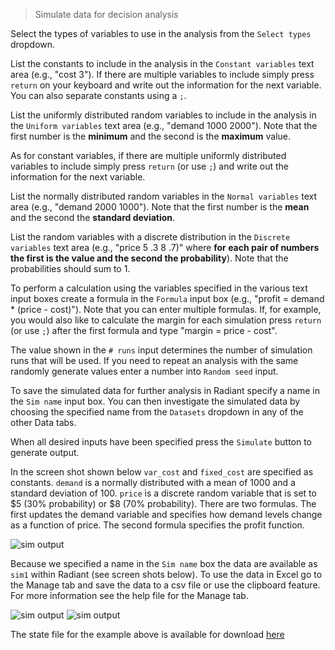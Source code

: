 > Simulate data for decision analysis

Select the types of variables to use in the analysis from the `Select types` dropdown.

List the constants to include in the analysis in the `Constant variables` text area (e.g., "cost 3"). If there are multiple variables to include simply press `return` on your keyboard and write out the information for the next variable. You can also separate constants using a `;`.

List the uniformly distributed random variables to include in the analysis in the `Uniform variables` text area (e.g., "demand 1000 2000"). Note that the first number is the **minimum** and the second is the **maximum** value.

As for constant variables, if there are multiple uniformly distributed variables to include simply press `return` (or use `;`) and write out the information for the next variable.

List the normally distributed random variables in the `Normal variables` text area (e.g., "demand 2000 1000"). Note that the first number is the **mean** and the second the **standard deviation**.

List the random variables with a discrete distribution in the `Discrete variables` text area (e.g., "price 5 .3 8 .7)" where **for each pair of numbers the first is the value and the second the probability**). Note that the probabilities should sum to 1.

To perform a calculation using the variables specified in the various text input boxes create a formula in the `Formula` input box (e.g., "profit = demand * (price - cost)"). Note that you can enter multiple formulas. If, for example, you would also like to calculate the margin for each simulation press `return` (or use `;`) after the first formula and type "margin = price - cost".

The value shown in the `# runs` input determines the number of simulation runs that will be used. If you need to repeat an analysis with the same randomly generate values enter a number into `Random seed` input.

To save the simulated data for further analysis in Radiant specify a name in the `Sim name` input box. You can then investigate the simulated data by choosing the specified name from the `Datasets` dropdown in any of the other Data tabs.

When all desired inputs have been specified press the `Simulate` button to generate output.

In the screen shot shown below `var_cost` and `fixed_cost` are specified as constants. `demand` is a normally distributed with a mean of 1000 and a standard deviation of 100. `price` is a discrete random variable that is set to $5 (30% probability) or $8 (70% probability). There are two formulas. The first updates the demand variable and specifies how demand levels change as a function of price. The second formula specifies the profit function.

![sim output](figures_quant/simulater.png)

Because we specified a name in the `Sim name` box the data are available as `sim1` within Radiant (see screen shots below). To use the data in Excel go to the Manage tab and save the data to a csv file or use the clipboard feature. For more information see the help file for the Manage tab.

![sim output](figures_quant/simulater_view.png)
![sim output](figures_quant/simulater_viz.png)

The state file for the example above is available for download <a href="https://github.com/vnijs/radiant/blob/master/inst/examples/sim_state.rda?raw=true">here</a>
